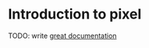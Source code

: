 # Introduction to pixel

TODO: write [great documentation](http://jacobian.org/writing/what-to-write/)
